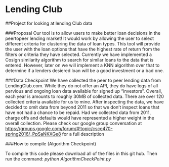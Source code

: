 # Lending Club

##Project for looking at lending Club data 

###Proposal
Our tool is to allow users to make better loan decisions in the peer­to­peer lending market! It would work by allowing the user to select different criteria for clustering the data of loan types. This tool will provide the user with the loan options that have the highest rate of return from the filters or criteria they have selected. Currently we have implemented a Cosign similarity algorithm to search for similar loans to the data that is entered. However, later on we will implement a KNN algorithm over that to determine if a lenders desiered loan will be a good investment or a bad one. 


###Data Checkpoint
We have collected the peer to peer lending data from LendingClub.com. While they do not offer an API, they do have logs of all pervious and ongoing loan data available for signed up “investors”. Overall, each year is amounts to roughly 30MB of collected data. There are over 120 collected criteria available for us to mine. After inspecting the data, we have decided to omit data from beyond 2011 so that we don’t inspect loans that have not had a chance to be repaid. Had we collected data from 2011, charge offs and defaults would have represented a higher weight in the overall collection. Please check our google group conversation at https://groups.google.com/forum/#!topic/csce470-spring2016/_PpSaNKXGe8 for a full description 


###How to compile (Algorithm Checkpoint)

To compile this code please download all of the files in this git hub. Then run the command: *python AlgorithmCheckPoint.py* 
